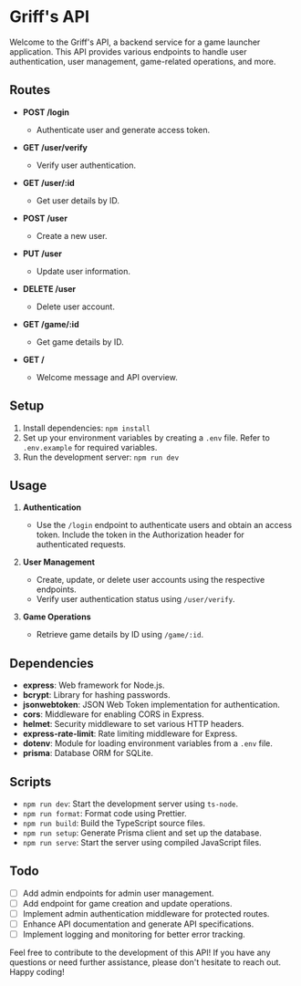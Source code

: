 # Griff's API

Welcome to the Griff's API, a backend service for a game launcher application. This API provides various endpoints to handle user authentication, user management, game-related operations, and more.

## Routes

- **POST /login**
    - Authenticate user and generate access token.

- **GET /user/verify**
    - Verify user authentication.

- **GET /user/:id**
    - Get user details by ID.

- **POST /user**
    - Create a new user.

- **PUT /user**
    - Update user information.

- **DELETE /user**
    - Delete user account.

- **GET /game/:id**
    - Get game details by ID.

- **GET /**
    - Welcome message and API overview.

## Setup

1. Install dependencies: `npm install`
2. Set up your environment variables by creating a `.env` file. Refer to `.env.example` for required variables.
3. Run the development server: `npm run dev`

## Usage

1. **Authentication**
    - Use the `/login` endpoint to authenticate users and obtain an access token. Include the token in the Authorization header for authenticated requests.

2. **User Management**
    - Create, update, or delete user accounts using the respective endpoints.
    - Verify user authentication status using `/user/verify`.

3. **Game Operations**
    - Retrieve game details by ID using `/game/:id`.

## Dependencies

- **express**: Web framework for Node.js.
- **bcrypt**: Library for hashing passwords.
- **jsonwebtoken**: JSON Web Token implementation for authentication.
- **cors**: Middleware for enabling CORS in Express.
- **helmet**: Security middleware to set various HTTP headers.
- **express-rate-limit**: Rate limiting middleware for Express.
- **dotenv**: Module for loading environment variables from a `.env` file.
- **prisma**: Database ORM for SQLite.

## Scripts

- `npm run dev`: Start the development server using `ts-node`.
- `npm run format`: Format code using Prettier.
- `npm run build`: Build the TypeScript source files.
- `npm run setup`: Generate Prisma client and set up the database.
- `npm run serve`: Start the server using compiled JavaScript files.

## Todo

- [ ] Add admin endpoints for admin user management.
- [ ] Add endpoint for game creation and update operations.
- [ ] Implement admin authentication middleware for protected routes.
- [ ] Enhance API documentation and generate API specifications.
- [ ] Implement logging and monitoring for better error tracking.

Feel free to contribute to the development of this API! If you have any questions or need further assistance, please don't hesitate to reach out. Happy coding!
